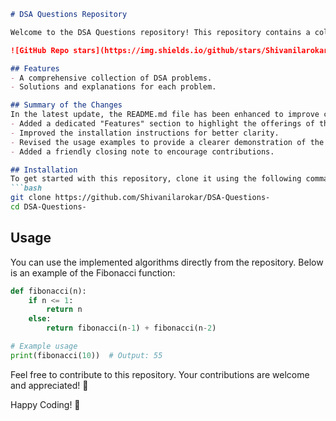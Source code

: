 ```markdown
# DSA Questions Repository

Welcome to the DSA Questions repository! This repository contains a collection of Data Structures and Algorithms (DSA) problems designed to help you enhance your coding skills.

![GitHub Repo stars](https://img.shields.io/github/stars/Shivanilarokar/DSA-Questions-) ![GitHub forks](https://img.shields.io/github/forks/Shivanilarokar/DSA-Questions-) ![GitHub issues](https://img.shields.io/github/issues/Shivanilarokar/DSA-Questions-)

## Features
- A comprehensive collection of DSA problems.
- Solutions and explanations for each problem.

## Summary of the Changes
In the latest update, the README.md file has been enhanced to improve clarity and structure. The following changes were made:
- Added a dedicated "Features" section to highlight the offerings of the repository.
- Improved the installation instructions for better clarity.
- Revised the usage examples to provide a clearer demonstration of the Fibonacci function.
- Added a friendly closing note to encourage contributions.

## Installation
To get started with this repository, clone it using the following command:
```bash
git clone https://github.com/Shivanilarokar/DSA-Questions-
cd DSA-Questions-
```

## Usage
You can use the implemented algorithms directly from the repository. Below is an example of the Fibonacci function:

```python
def fibonacci(n):
    if n <= 1:
        return n
    else:
        return fibonacci(n-1) + fibonacci(n-2)

# Example usage
print(fibonacci(10))  # Output: 55
```

Feel free to contribute to this repository. Your contributions are welcome and appreciated! 🎉

Happy Coding! 🚀
```